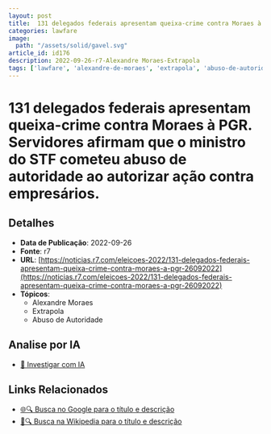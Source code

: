 ```yaml
---
layout: post
title:  131 delegados federais apresentam queixa-crime contra Moraes à PGR. Servidores afirmam que o ministro do STF cometeu abuso de autoridade ao autorizar ação contra empresários.
categories: lawfare
image: 
  path: "/assets/solid/gavel.svg"
article_id: id176
description: 2022-09-26-r7-Alexandre Moraes-Extrapola
tags: ['lawfare', 'alexandre-de-moraes', 'extrapola', 'abuso-de-autoridade']
---
```


# 131 delegados federais apresentam queixa-crime contra Moraes à PGR. Servidores afirmam que o ministro do STF cometeu abuso de autoridade ao autorizar ação contra empresários.

## Detalhes
- **Data de Publicação**: 2022-09-26
- **Fonte**: r7
- **URL**: [https://noticias.r7.com/eleicoes-2022/131-delegados-federais-apresentam-queixa-crime-contra-moraes-a-pgr-26092022](https://noticias.r7.com/eleicoes-2022/131-delegados-federais-apresentam-queixa-crime-contra-moraes-a-pgr-26092022)
- **Tópicos**:
  - Alexandre Moraes
  - Extrapola
  - Abuso de Autoridade

## Analise por IA
- [🤖 Investigar com IA](https://www.perplexity.ai/search?q=%22not%C3%ADcia%20artigo%20Brasil%22%20131%20delegados%20federais%20apresentam%20queixa-crime%20contra%20Moraes%20%C3%A0%20PGR.%20Servidores%20afirmam%20que%20o%20ministro%20do%20STF%20cometeu%20abuso%20de%20autoridade%20ao%20autorizar%20a%C3%A7%C3%A3o%20contra%20empres%C3%A1rios.%20r7%202022-09-26)

## Links Relacionados
- [🌐🔍 Busca no Google para o título e descrição](https://www.google.com/search?q=%22not%C3%ADcia%20artigo%20Brasil%22%20131%20delegados%20federais%20apresentam%20queixa-crime%20contra%20Moraes%20%C3%A0%20PGR.%20Servidores%20afirmam%20que%20o%20ministro%20do%20STF%20cometeu%20abuso%20de%20autoridade%20ao%20autorizar%20a%C3%A7%C3%A3o%20contra%20empres%C3%A1rios.%20r7%202022-09-26)
- [📖🔍 Busca na Wikipedia para o título e descrição](https://pt.wikipedia.org/w/index.php?search=%22not%C3%ADcia%20artigo%20Brasil%22%20131%20delegados%20federais%20apresentam%20queixa-crime%20contra%20Moraes%20%C3%A0%20PGR.%20Servidores%20afirmam%20que%20o%20ministro%20do%20STF%20cometeu%20abuso%20de%20autoridade%20ao%20autorizar%20a%C3%A7%C3%A3o%20contra%20empres%C3%A1rios.%20r7%202022-09-26)

